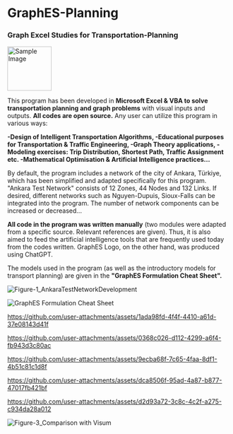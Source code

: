 # GraphES-Planning
### Graph Excel Studies for Transportation-Planning

<img align="center" src="https://github.com/user-attachments/assets/34887a71-cbe2-42dc-a9fa-5ba6c5dbb7d9" alt="Sample Image" width="100" height="100">


This program has been developed in **Microsoft Excel & VBA to solve transportation planning and graph problems** with visual inputs and outputs. **All codes are open source.** Any user can utilize this program in various ways:

**-Design of Intelligent Transportation Algorithms,
-Educational purposes for Transportation & Traffic Engineering,
-Graph Theory applications,
-Modeling exercises: Trip Distribution, Shortest Path, Traffic Assignment etc. 
-Mathematical Optimisation & Artificial Intelligence practices...**

By default, the program includes a network of the city of Ankara, Türkiye, which has been simplified and adapted specifically for this program. "Ankara Test Network" consists of 12 Zones, 44 Nodes and 132 Links. If desired, different networks such as Nguyen-Dupuis, Sioux-Falls can be integrated into the program. The number of network components can be increased or decreased...

**All code in the program was written manually** (two modules were adapted from a specific source. Relevant references are given). Thus, it is also aimed to feed the artificial intelligence tools that are frequently used today from the codes written. GraphES Logo, on the other hand, was produced using ChatGPT.

The models used in the program (as well as the introductory models for transport planning) are given in the **"GraphES Formulation Cheat Sheet".**

![Figure-1_AnkaraTestNetworkDevelopment](https://github.com/user-attachments/assets/98bdb367-5dc0-4202-a5bf-69842586092d)

![GraphES Formulation Cheat Sheet](https://github.com/user-attachments/assets/a1179d8f-d405-4a59-af8f-3424f438e9bf)



https://github.com/user-attachments/assets/1ada98fd-4f4f-4410-a61d-37e08143d41f




https://github.com/user-attachments/assets/0368c026-d112-4299-a6f4-fb943d3c80ac




https://github.com/user-attachments/assets/9ecba68f-7c65-4faa-8df1-4b51c81c1d8f




https://github.com/user-attachments/assets/dca8506f-95ad-4a87-b877-47017fb421bf




https://github.com/user-attachments/assets/d2d93a72-3c8c-4c2f-a275-c934da28a012


![Figure-3_Comparison with Visum](https://github.com/user-attachments/assets/8b8a1aaa-e069-44a9-b700-3f380c5d1dd5)

